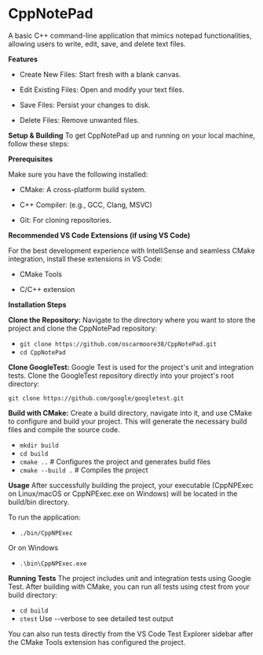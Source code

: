 # CppNotePad

A basic C++ command-line application that mimics notepad functionalities, allowing users to write, edit, save, and delete text files.

**Features**
- Create New Files: Start fresh with a blank canvas.

- Edit Existing Files: Open and modify your text files.

- Save Files: Persist your changes to disk.

- Delete Files: Remove unwanted files.

**Setup & Building**
To get CppNotePad up and running on your local machine, follow these steps:

**Prerequisites**

Make sure you have the following installed:

- CMake: A cross-platform build system.

- C++ Compiler: (e.g., GCC, Clang, MSVC)

- Git: For cloning repositories.

**Recommended VS Code Extensions (if using VS Code)**

For the best development experience with IntelliSense and seamless CMake integration, install these extensions in VS Code:

- CMake Tools

- C/C++ extension

**Installation Steps**

**Clone the Repository:**
Navigate to the directory where you want to store the project and clone the CppNotePad repository:

- `git clone https://github.com/oscarmoore38/CppNotePad.git`
- `cd CppNotePad`

**Clone GoogleTest:**
Google Test is used for the project's unit and integration tests. Clone the GoogleTest repository directly into your project's root directory:

`git clone https://github.com/google/googletest.git`

**Build with CMake:**
Create a build directory, navigate into it, and use CMake to configure and build your project. This will generate the necessary build files and compile the source code.

- `mkdir build`
- `cd build`
- `cmake ..`         # Configures the project and generates build files
- `cmake --build .`    # Compiles the project

**Usage**
After successfully building the project, your executable (CppNPExec on Linux/macOS or CppNPExec.exe on Windows) will be located in the build/bin directory.

To run the application:

- `./bin/CppNPExec`

Or on Windows

- `.\bin\CppNPExec.exe` 

**Running Tests**
The project includes unit and integration tests using Google Test. After building with CMake, you can run all tests using ctest from your build directory:

- `cd build`
- `ctest` Use --verbose to see detailed test output

You can also run tests directly from the VS Code Test Explorer sidebar after the CMake Tools extension has configured the project.


